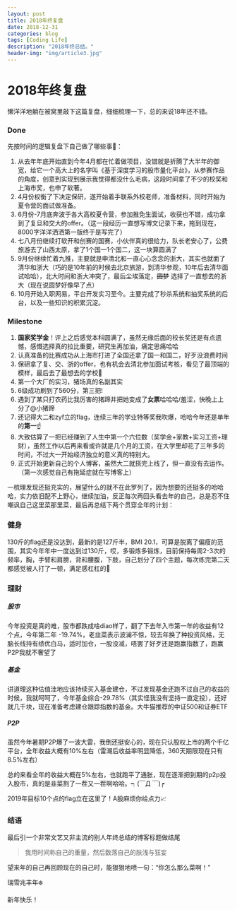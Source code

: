 ```yaml
---
layout: post
title: 2018年终复盘
date: 2018-12-31
categories: blog
tags: [Coding Life]
description: "2018年终总结。"
header-img: "img/article3.jpg"
---
```


# 2018年终复盘

懒洋洋地躺在被窝里敲下这篇复盘，细细梳理一下，总的来说18年还不错。
### Done
先按时间的逻辑复盘下自己做了哪些事👣：
1. 从去年年底开始直到今年4月都在忙着做项目，没错就是折腾了大半年的御宽，给它一个高大上的名字叫《基于深度学习的股市量化平台》，从参赛作品的角度，创意到实现到展示我觉得都没什么毛病，这段时间拿了不少的校奖和上海市奖，也申了软著。
2. 4月份权衡了下决定保研，遂开始着手联系外校老师，准备材料，同时开始为夏令营的面试做准备。
3. 6月份-7月底奔波于各大高校夏令营，参加推免生面试，收获也不错，成功拿到了复旦和交大的offer。（这一段经历一直想写博文记录下来，拖到现在，8000字洋洋洒洒第一版终于是写完了）
4. 七八月份继续打软开和创赛的国赛，小伙伴真的很给力，队长老安心了，公费旅游去了山西太原，拿了1个国一1个国二，这一块算圆满了
5. 9月份继续忙着九推，主要就是申清北和一直心心念念的浙大，其实也就面了清华和浙大（巧的是10年前的时候去北京旅游，到清华参观，10年后去清华面试哈哈），北大时间和浙大冲突了，最后尘埃落定，~~圆梦~~ 选择了一直想去的浙大（现在说圆梦好像早了点）
6. 10月开始入职网易，平台开发实习至今。主要完成了秒杀系统和抽奖系统的后台，以及一些知识的积累沉淀。

### Milestone
1. **国家奖学金**！评上之后感觉本科圆满了，虽然无缘后面的校长奖还是有点遗憾，感慨选择真的拉比重要，研究生再加油，痛定思痛哈哈
2. 认真准备的比赛成功从上海市打进了全国还拿了国一和国二，好歹没浪费时间
3. 保研拿了复、交、浙的offer，也有机会去清北参加面试考核，看见了最顶端的模样，最后去了最想去的学校🎏
4. 第一个大厂的实习，猪场真的名副其实
5. 6级成功刷到了560分，第三把!
6. 遇到了某只打农药比我厉害的猪蹄并把她变成了**女票**哈哈哈/羞涩，快晚上上分了@小猪蹄
7. 还记得大二和zyf立的flag，连续三年的学业特等奖我吹爆，哈哈今年还是单年的**第一**☝️
8. 大致估算了一把已经赚到了人生中第一个六位数（奖学金+家教+实习工资+理财），虽然工作以后再来看或许就是几个月的工资，在大学里却花了三年多的时间，不过大一开始经济独立的意义真的特别大。
9. 正式开始更新自己的个人博客，虽然大二就搭完上线了，但一直没有去运作。（第一次感觉自己有拖延症就在写博客上）

一梳理发现还挺充实的，展望什么的就不在此罗列了，因为想要的还挺多的哈哈哈，实力依旧配不上野心，继续加油，反正每次再回头看去年的自己，总是忍不住嘲讽自己这里菜那里菜，最后再总结下两个贯穿全年的计划：

### 健身

130斤的flag还是没达到，最新的是127斤半，BMI 20.1，可算是脱离了偏瘦的范围，其实今年年中一度达到过130斤，哎，多锻炼多锻炼，目前保持每周2-3次的频率，胸，手臂和肩膀，背和腰腹，下肢，自己划分了四个主题，每次练完第二天都感觉被人打了一顿，满足感杠杠的💪

### 理财
##### 股市
今年投资是真的难，股市都跌成啥diao样了，翻了下去年入市第一年的收益有12个点，今年第二年 -19.74%，老韭菜表示波澜不惊，较去年换了种投资风格，无脑长线持有绩优白马，适时加仓，一股没减，唔罢了好歹还是跑赢指数了，跑赢P2P我就不奢望了

##### 基金
讲道理这种估值洼地应该持续买入基金建仓，不过发现基金还跑不过自己的收益的时候，我就呵呵了，今年基金综合-29.78%（其实怪我没有坚持一直定投），还好就几千块，现在准备考虑建仓跟踪指数的基金。大牛猫推荐的中证500和证券ETF

##### P2P
虽然今年暑期P2P爆了一波大雷，我倒还挺安心的，现在只认股权上市的两个千亿平台，全年收益大概有10%左右（雷潮后收益率明显降低，360天期限现在只有8.5%左右）

总的来看全年的收益大概在5%左右，也就跑平了通胀，现在逐渐把到期的p2p投入股市，真的是韭菜割了一茬又一茬啊哈哈。┑(￣Д ￣)┍

2019年目标10个点的flag立在这里了！A股麻烦你给点力📈

### 结语
最后引一个非常文艺又非主流的别人年终总结的博客标题做结尾
> 我用时间称自己的重量，然后数落自己的肤浅与狂妄

望来年的自己再回顾现在的自己时，能狠狠地喷一句：“你怎么那么菜啊！”

瑞雪兆丰年❄️

新年快乐！


